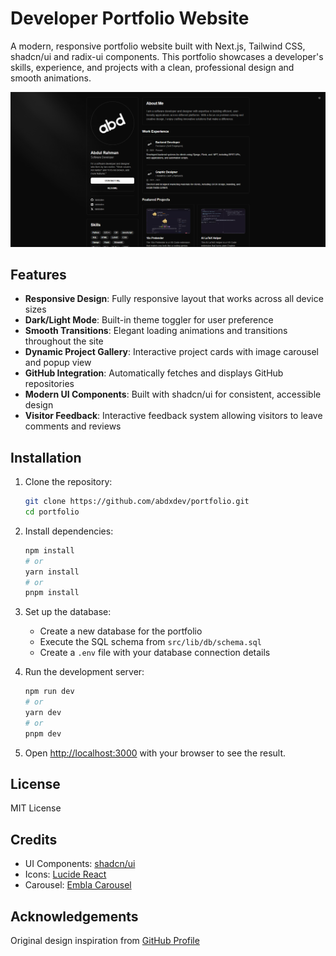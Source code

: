 # Developer Portfolio Website

A modern, responsive portfolio website built with Next.js, Tailwind CSS, shadcn/ui and radix-ui components. This portfolio showcases a developer's skills, experience, and projects with a clean, professional design and smooth animations.

![alt text](screenshots/screenshot_1.png)

## Features

- **Responsive Design**: Fully responsive layout that works across all device sizes
- **Dark/Light Mode**: Built-in theme toggler for user preference
- **Smooth Transitions**: Elegant loading animations and transitions throughout the site
- **Dynamic Project Gallery**: Interactive project cards with image carousel and popup view
- **GitHub Integration**: Automatically fetches and displays GitHub repositories
- **Modern UI Components**: Built with shadcn/ui for consistent, accessible design
- **Visitor Feedback**: Interactive feedback system allowing visitors to leave comments and reviews

## Installation

1. Clone the repository:

   ```bash
   git clone https://github.com/abdxdev/portfolio.git
   cd portfolio
   ```

2. Install dependencies:

   ```bash
   npm install
   # or
   yarn install
   # or
   pnpm install
   ```

3. Set up the database:

   - Create a new database for the portfolio
   - Execute the SQL schema from `src/lib/db/schema.sql`
   - Create a `.env` file with your database connection details

4. Run the development server:

   ```bash
   npm run dev
   # or
   yarn dev
   # or
   pnpm dev
   ```

5. Open [http://localhost:3000](http://localhost:3000) with your browser to see the result.

## License

MIT License

## Credits

- UI Components: [shadcn/ui](https://ui.shadcn.com/)
- Icons: [Lucide React](https://lucide.dev/)
- Carousel: [Embla Carousel](https://www.embla-carousel.com/)

## Acknowledgements

Original design inspiration from [GitHub Profile](https://github.com/achris-alonzo30)
